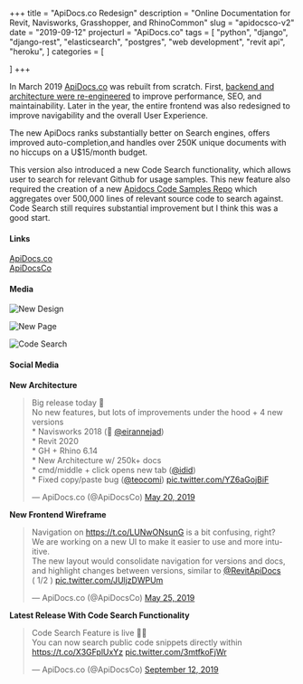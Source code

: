 +++
title = "ApiDocs.co Redesign"
description = "Online Documentation for Revit, Navisworks, Grasshopper, and RhinoCommon"
slug = "apidocsco-v2"
date = "2019-09-12"
projecturl = "ApiDocs.co"
tags = [
    "python",
    "django",
    "django-rest",
    "elasticsearch",
    "postgres",
    "web development",
    "revit api",
    "heroku",
]
categories = [

]
+++

In March 2019 [ApiDocs.co](/dev-projects/apidocsco/) was rebuilt from scratch. First, [backend and architecture were re-engineered](https://twitter.com/ApiDocsCo/status/1130274170904801280) to improve performance, SEO, and maintainability. Later in the year, the entire frontend was also redesigned to improve navigability and the overall User Experience.

The new ApiDocs ranks substantially better on Search engines, offers improved auto-completion,and handles over 250K unique documents with no hiccups on a U$15/month budget.

This version also introduced a new Code Search functionality, which allows user to search for relevant Github for usage samples.
This new feature also required the creation of a new [Apidocs Code Samples Repo](https://github.com/gtalarico/apidocs.samples) which aggregates over 500,000 lines of relevant source code to search against. Code Search still requires substantial improvement but I think this was a good start.

#### Links

<div class="links">
    <i class="fas fa-link"></i>
    <a href="https://apidocs.co">ApiDocs.co</a>
    <br>
    <i class="fab fa-twitter"></i>
    <a href="https://twitter.com/apidocsco">ApiDocsCo</a>
</div>

#### Media

![New Design](/img/apidocs-redesign.png)

![New Page](/img/apidocs-new-page.png)

![Code Search](/img/apidocs-new-page.png)



#### Social Media

**New Architecture**

<blockquote class="twitter-tweet"><p lang="en" dir="ltr">Big release today 🎉 <br>No new features, but lots of improvements under the hood + 4 new versions<br>* Navisworks 2018 (🙏 <a href="https://twitter.com/eirannejad?ref_src=twsrc%5Etfw">@eirannejad</a>)<br>* Revit 2020<br>* GH + Rhino 6.14<br>* New Architecture w/ 250k+ docs<br>* cmd/middle + click opens new tab (<a href="https://twitter.com/idid?ref_src=twsrc%5Etfw">@idid</a>)<br>* Fixed copy/paste bug (<a href="https://twitter.com/teocomi?ref_src=twsrc%5Etfw">@teocomi</a>) <a href="https://t.co/YZ6aGojBiF">pic.twitter.com/YZ6aGojBiF</a></p>&mdash; ApiDocs.co (@ApiDocsCo) <a href="https://twitter.com/ApiDocsCo/status/1130274170904801280?ref_src=twsrc%5Etfw">May 20, 2019</a></blockquote> <script async src="https://platform.twitter.com/widgets.js" charset="utf-8"></script>

**New Frontend Wireframe**

<blockquote class="twitter-tweet"><p lang="en" dir="ltr">Navigation on <a href="https://t.co/LUNwONsunG">https://t.co/LUNwONsunG</a> is a bit confusing, right?<br>We are working on a new UI to make it easier to use and more intuitive.<br>The new layout would consolidate navigation for versions and docs, and highlight changes between versions, similar to <a href="https://twitter.com/RevitApiDocs?ref_src=twsrc%5Etfw">@RevitApiDocs</a><br>( 1/2 ) <a href="https://t.co/JUljzDWPUm">pic.twitter.com/JUljzDWPUm</a></p>&mdash; ApiDocs.co (@ApiDocsCo) <a href="https://twitter.com/ApiDocsCo/status/1132428946190917632?ref_src=twsrc%5Etfw">May 25, 2019</a></blockquote> <script async src="https://platform.twitter.com/widgets.js" charset="utf-8"></script>

**Latest Release With Code Search Functionality**

<blockquote class="twitter-tweet"><p lang="en" dir="ltr">Code Search Feature is live 🔎🚀<br>You can now search public code snippets directly within <a href="https://t.co/X3GFplUxYz">https://t.co/X3GFplUxYz</a> <a href="https://t.co/3mtfkoFjWr">pic.twitter.com/3mtfkoFjWr</a></p>&mdash; ApiDocs.co (@ApiDocsCo) <a href="https://twitter.com/ApiDocsCo/status/1172059572313313281?ref_src=twsrc%5Etfw">September 12, 2019</a></blockquote> <script async src="https://platform.twitter.com/widgets.js" charset="utf-8"></script>

<script async src="https://platform.twitter.com/widgets.js" charset="utf-8"></script>
